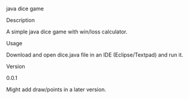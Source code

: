 java dice game

Description

  A simple java dice game with win/loss calculator.
  
Usage

  Download and open dice.java file in an IDE (Eclipse/Textpad) and run it.
  
Version

  0.0.1
  
  Might add draw/points in a later version.
